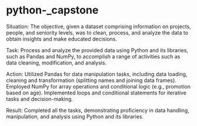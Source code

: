# python-_capstone

Situation: The objective, given a dataset comprising information on projects, people, and seniority levels, was to clean, process, and analyze the data to obtain insights and make educated decisions.

Task: Process and analyze the provided data using Python and its libraries, such as Pandas and NumPy, to accomplish a range of activities such as data cleaning, modification, and analysis.

Action: Utilized Pandas for data manipulation tasks, including data loading, cleaning and transformation (splitting names and joining data frames). Employed NumPy for array operations and conditional logic (e.g., promotion based on age). Implemented loops and conditional statements for iterative tasks and decision-making.

Result: Completed all the tasks, demonstrating proficiency in data handling, manipulation, and analysis using Python and its libraries.

